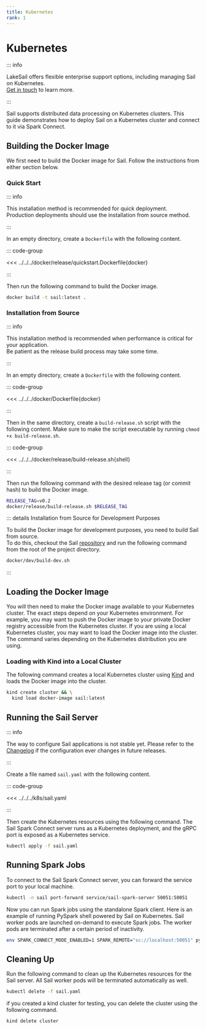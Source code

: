 ```yaml
---
title: Kubernetes
rank: 1
---
```


# Kubernetes

::: info

LakeSail offers flexible enterprise support options, including managing Sail on Kubernetes.<br>
[Get in touch](https://lakesail.com/support/) to learn more.

:::

Sail supports distributed data processing on Kubernetes clusters.
This guide demonstrates how to deploy Sail on a Kubernetes cluster and connect to it via Spark Connect.

## Building the Docker Image

We first need to build the Docker image for Sail. Follow the instructions from either section below.

### Quick Start

::: info

This installation method is recommended for quick deployment.<br>
Production deployments should use the installation from source method.

:::

In an empty directory, create a `Dockerfile` with the following content.

::: code-group

<<< ../../../docker/release/quickstart.Dockerfile{docker}

:::

Then run the following command to build the Docker image.

```bash
docker build -t sail:latest .
```

### Installation from Source

::: info

This installation method is recommended when performance is critical for your application.<br>
Be patient as the release build process may take some time.

:::

In an empty directory, create a `Dockerfile` with the following content.

::: code-group

<<< ../../../docker/Dockerfile{docker}

:::

Then in the same directory, create a `build-release.sh` script with the following content.
Make sure to make the script executable by running `chmod +x build-release.sh`.

::: code-group

<<< ../../../docker/release/build-release.sh{shell}

:::

Then run the following command with the desired release tag (or commit hash) to build the Docker image.

```bash
RELEASE_TAG=v0.2
docker/release/build-release.sh $RELEASE_TAG
```

::: details Installation from Source for Development Purposes

To build the Docker image for development purposes, you need to build Sail from source.<br>
To do this, checkout the Sail [repository](https://github.com/lakehq/sail) and run the following command from the root of the project directory.

```bash
docker/dev/build-dev.sh
```

:::

## Loading the Docker Image

You will then need to make the Docker image available to your Kubernetes cluster.
The exact steps depend on your Kubernetes environment.
For example, you may want to push the Docker image to your private Docker registry accessible from the Kubernetes cluster.
If you are using a local Kubernetes cluster, you may want to load the Docker image into the cluster. The command varies depending on the Kubernetes distribution you are using.

### Loading with Kind into a Local Cluster

The following command creates a local Kubernetes cluster using [Kind](https://kind.sigs.k8s.io/) and loads the Docker image into the cluster.

```bash
kind create cluster && \
  kind load docker-image sail:latest
```

## Running the Sail Server

::: info

The way to configure Sail applications is not stable yet.
Please refer to the [Changelog](/reference/changelog/) if the configuration ever changes in future releases.

:::

Create a file named `sail.yaml` with the following content.

::: code-group

<<< ../../../k8s/sail.yaml

:::

Then create the Kubernetes resources using the following command.
The Sail Spark Connect server runs as a Kubernetes deployment, and the gRPC port is exposed as a Kubernetes service.

```bash
kubectl apply -f sail.yaml
```

## Running Spark Jobs

To connect to the Sail Spark Connect server, you can forward the service port to your local machine.

```bash
kubectl -n sail port-forward service/sail-spark-server 50051:50051
```

Now you can run Spark jobs using the standalone Spark client.
Here is an example of running PySpark shell powered by Sail on Kubernetes.
Sail worker pods are launched on-demand to execute Spark jobs.
The worker pods are terminated after a certain period of inactivity.

```bash
env SPARK_CONNECT_MODE_ENABLED=1 SPARK_REMOTE="sc://localhost:50051" pyspark
```

## Cleaning Up

Run the following command to clean up the Kubernetes resources for the Sail server.
All Sail worker pods will be terminated automatically as well.

```bash
kubectl delete -f sail.yaml
```

if you created a kind cluster for testing, you can delete the cluster using the following command.

```bash
kind delete cluster
```
